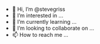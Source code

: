- 👋 Hi, I’m @stevegriss
- 👀 I’m interested in ...
- 🌱 I’m currently learning ...
- 💞️ I’m looking to collaborate on ...
- 📫 How to reach me ...

<!---
stevegriss/stevegriss is a ✨ special ✨ repository because its `README.md` (this file) appears on your GitHub profile.
You can click the Preview link to take a look at your changes.
--->
